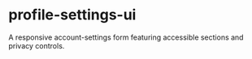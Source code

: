 # profile-settings-ui
A responsive account-settings form featuring accessible sections and privacy controls.
